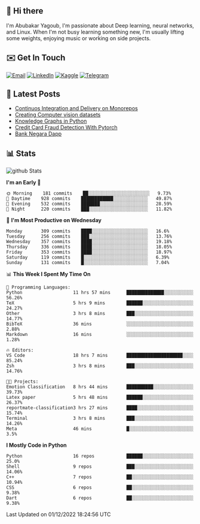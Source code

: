 ## 👋 Hi there

I'm Abubakar Yagoub, I'm passionate about Deep learning, neural networks, and
Linux. When I'm not busy learning something new, I'm usually lifting some
weights, enjoying music or working on side projects.

## ✉️ Get In Touch

[![Email](https://img.shields.io/badge/Email-f1f1f1?style=for-the-badge&logo=gmail&logoColor=0f111a)](mailto:git@blacksuan19.dev)
[![LinkedIn](https://img.shields.io/badge/LinkedIn-0077B5?style=for-the-badge&logo=linkedin&logoColor=white)](https://www.linkedin.com/in/blacksuan19/)
[![Kaggle](https://img.shields.io/badge/Kaggle-5acfff?style=for-the-badge&logo=kaggle&logoColor=white)](http://kaggle.com/abubakaryagob/)
[![Telegram](https://img.shields.io/badge/Telegram-2CA5E0?style=for-the-badge&logo=telegram&logoColor=white)](https://t.me/blacksuan19)

## 📩 Latest Posts

<!-- BLOG-POST-LIST:START -->
- [Continuos Integration and Delivery on Monorepos](https://www.blacksuan19.dev/blog/github-actions-monorepos/)
- [Creating Computer vision datasets](https://www.blacksuan19.dev/blog/creating-datasets/)
- [Knowledge Graphs in Python](https://www.blacksuan19.dev/projects/Knowledge_Graphs/)
- [Credit Card Fraud Detection With Pytorch](https://www.blacksuan19.dev/projects/credit-card-fraud-detection-with-pytorch/)
- [Bank Negara Dapp](https://www.blacksuan19.dev/projects/bank-negara/)
<!-- BLOG-POST-LIST:END -->

## 📊 Stats

![github Stats](https://github-readme-stats.vercel.app/api?username=blacksuan19&theme=github_dark&show_icons=true&count_private=true&custom_title=Github%20Stats&hide_border=true)

<!--START_SECTION:waka-->
**I'm an Early 🐤** 

```text
🌞 Morning    181 commits    ██░░░░░░░░░░░░░░░░░░░░░░░   9.73% 
🌆 Daytime    928 commits    ████████████░░░░░░░░░░░░░   49.87% 
🌃 Evening    532 commits    ███████░░░░░░░░░░░░░░░░░░   28.59% 
🌙 Night      220 commits    ███░░░░░░░░░░░░░░░░░░░░░░   11.82%

```
📅 **I'm Most Productive on Wednesday** 

```text
Monday       309 commits    ████░░░░░░░░░░░░░░░░░░░░░   16.6% 
Tuesday      256 commits    ███░░░░░░░░░░░░░░░░░░░░░░   13.76% 
Wednesday    357 commits    ████░░░░░░░░░░░░░░░░░░░░░   19.18% 
Thursday     336 commits    ████░░░░░░░░░░░░░░░░░░░░░   18.05% 
Friday       353 commits    ████░░░░░░░░░░░░░░░░░░░░░   18.97% 
Saturday     119 commits    █░░░░░░░░░░░░░░░░░░░░░░░░   6.39% 
Sunday       131 commits    █░░░░░░░░░░░░░░░░░░░░░░░░   7.04%

```


📊 **This Week I Spent My Time On** 

```text
💬 Programming Languages: 
Python                   11 hrs 57 mins      ██████████████░░░░░░░░░░░   56.26% 
TeX                      5 hrs 9 mins        ██████░░░░░░░░░░░░░░░░░░░   24.27% 
Other                    3 hrs 8 mins        ███░░░░░░░░░░░░░░░░░░░░░░   14.77% 
BibTeX                   36 mins             ░░░░░░░░░░░░░░░░░░░░░░░░░   2.88% 
Markdown                 16 mins             ░░░░░░░░░░░░░░░░░░░░░░░░░   1.28%

🔥 Editors: 
VS Code                  18 hrs 7 mins       █████████████████████░░░░   85.24% 
Zsh                      3 hrs 8 mins        ███░░░░░░░░░░░░░░░░░░░░░░   14.76%

🐱‍💻 Projects: 
Emotion Classification   8 hrs 44 mins       ██████████░░░░░░░░░░░░░░░   39.73% 
Latex paper              5 hrs 48 mins       ██████░░░░░░░░░░░░░░░░░░░   26.37% 
reportmate-classification3 hrs 27 mins       ████░░░░░░░░░░░░░░░░░░░░░   15.74% 
Terminal                 3 hrs 8 mins        ███░░░░░░░░░░░░░░░░░░░░░░   14.26% 
Meta                     46 mins             █░░░░░░░░░░░░░░░░░░░░░░░░   3.5%

```

**I Mostly Code in Python** 

```text
Python                   16 repos            ██████░░░░░░░░░░░░░░░░░░░   25.0% 
Shell                    9 repos             ███░░░░░░░░░░░░░░░░░░░░░░   14.06% 
C++                      7 repos             ██░░░░░░░░░░░░░░░░░░░░░░░   10.94% 
CSS                      6 repos             ██░░░░░░░░░░░░░░░░░░░░░░░   9.38% 
Dart                     6 repos             ██░░░░░░░░░░░░░░░░░░░░░░░   9.38%

```



 Last Updated on 01/12/2022 18:24:56 UTC
<!--END_SECTION:waka-->

